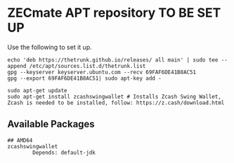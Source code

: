 # ZECmate APT repository TO BE SET UP

Use the following to set it up. 
```
echo 'deb https://thetrunk.github.io/releases/ all main' | sudo tee --append /etc/apt/sources.list.d/thetrunk.list
gpg --keyserver keyserver.ubuntu.com --recv 69FAF6DE41B8AC51
gpg --export 69FAF6DE41B8AC51| sudo apt-key add -

sudo apt-get update
sudo apt-get install zcashswingwallet # Installs Zcash Swing Wallet, Zcash is needed to be installed, follow: https://z.cash/download.html
```

## Available Packages
```
## AMD64
zcashswingwallet
        Depends: default-jdk
```

